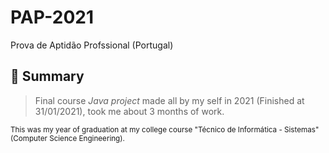 # PAP-2021
Prova de Aptidão Profssional (Portugal)

## 🎯 Summary
> Final course *Java project* made all by my self in 2021 (Finished at 31/01/2021), took me about 3 months of work. 

<sub>This was my year of graduation at my college course "Técnico de Informática - Sistemas" (Computer Science Engineering).</sub>
